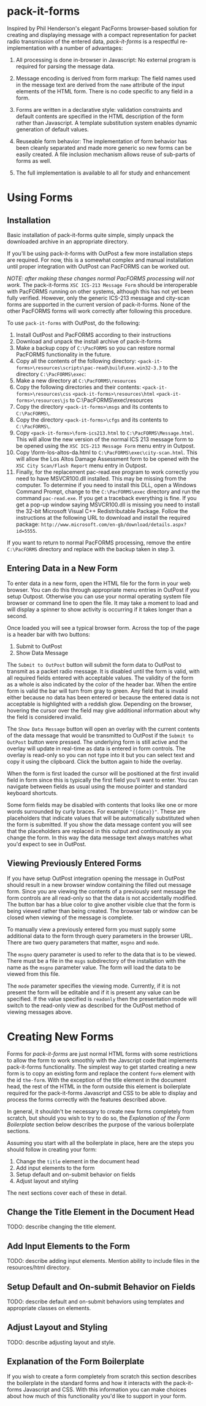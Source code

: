 pack-it-forms
=============

Inspired by Phil Henderson's elegant PacForms browser-based solution
for creating and displaying message with a compact representation for
packet radio transmission of the entered data, *pack-it-forms* is a
respectful re-implementation with a number of advantages:

1. All processing is done in-browser in Javascript: No external
   program is required for parsing the message data.

2. Message encoding is derived from form markup: The field names used
   in the message text are derived from the `name` attribute of the
   input elements of the HTML form.  There is no code specific to any
   field in a form.

3. Forms are written in a declarative style: validation constraints
   and default contents are specified in the HTML description of the
   form rather than Javascript.  A template substitution system
   enables dynamic generation of default values.

4. Reuseable form behavior: The implementation of form behavior has
   been cleanly separated and made more generic so new forms can be
   easily created.  A file inclusion mechanism allows reuse of
   sub-parts of forms as well.

5. The full implementation is available to all for study and
   enhancement

Using Forms
===========

Installation
------------

Basic installation of pack-it-forms quite simple, simply unpack the
downloaded archive in an appropriate directory.

If you'll be using pack-it-forms with OutPost a few more installation
steps are required.  For now, this is a somewhat complex and manual
installation until proper integration with OutPost can PacFORMS can be
worked out.

*NOTE: after making these changes normal PacFORMS processing will not
work.* The pack-it-forms `XSC ICS-213 Message Form` should be
interoperable with PacFORMS running on other systems, although this
has not yet been fully verified.  However, only the generic ICS-213
message and city-scan forms are supported in the current version of
pack-it-forms.  None of the other PacFORMS forms will work correctly
after following this procedure.

To use `pack-it-forms` with OutPost, do the following:

   1. Install OutPost and PacFORMS according to their instructions
   2. Download and unpack the install archive of pack-it-forms
   3. Make a backup copy of `C:\PacFORMS` so you can restore normal
      PacFORMS functionality in the future.
   4. Copy all the contents of the following directory:
        `<pack-it-forms>\resources\scripts\pac-read\build\exe.win32-3.3`
      to the directory `C:\PacFORMS\exec`:
   5. Make a new directory at `C:\PacFORMS\resources`
   6. Copy the following directories and their contents:
        `<pack-it-forms>\resources\css`
        `<pack-it-forms>\resources\html`
        `<pack-it-forms>\resources\js`
      to C:\PacFORMS\exec\resources
   7. Copy the directory `<pack-it-forms>\msgs` and its contents to
      `C:\PacFORMS\`.
   8. Copy the directory `<pack-it-forms>\cfgs` and its contents to
      `C:\PacFORMS\`.
   9. Copy `<pack-it-forms>\form-ics213.html` to
      `C:\PacFORMS\Message.html`.  This will allow the new version of
      the normal ICS 213 message form to be opened using the `XSC
      ICS-213 Message Form` menu entry in Outpost.
  10. Copy <pack-it-forms>\form-los-altos-da.html to
      `C:\PacFORMS\exec\city-scan.html`.  This will allow the Los Altos
      Damage Assessment form to be opened with the `XSC City
      Scan/Flash Report` menu entry in Outpost.
  11. Finally, for the replacement pac-read.exe program to work
      correctly you need to have MSVCR100.dll installed. This may be
      missing from the computer.  To determine if you need to install
      this DLL, open a Windows Command Prompt, change to the
      `C:\PacFORMS\exec` directory and run the command `pac-read.exe`.
      If you get a traceback everything is fine.  If you get a pop-up
      window saying MSVCR100.dll is missing you need to install the
      32-bit Microsoft Visual C++ Redistributable Package.  Follow the
      instructions at the following URL to download and install the
      required package:
      `http://www.microsoft.com/en-gb/download/details.aspx?id=5555`.

If you want to return to normal PacFORMS processing, remove the entire
`C:\PacFORMS` directory and replace with the backup taken in step 3.


Entering Data in a New Form
---------------------------

To enter data in a new form, open the HTML file for the form in your
web browser.  You can do this through appropriate menu entries in
OutPost if you setup Outpost.  Otherwise you can use your normal
operating system file browser or command line to open the file.  It
may take a moment to load and will display a spinner to show activity
is occurring if it takes longer than a second.

Once loaded you will see a typical browser form.  Across the top of
the page is a header bar with two buttons:

   1. Submit to OutPost
   2. Show Data Message

The `Submit to OutPost` button will submit the form data to OutPost to
transmit as a packet radio message.  It is disabled until the form is
valid, with all required fields entered with acceptable values.  The
validity of the form as a whole is also indicated by the color of the
header bar.  When the entire form is valid the bar will turn from gray
to green.  Any field that is invalid either because no data has been
entered or because the entered data is not acceptable is highlighted
with a reddish glow.  Depending on the browser, hovering the cursor
over the field may give additional information about why the field is
considered invalid.

The `Show Data Message` button will open an overlay with the current
contents of the data message that would be transmitted to OutPost if
the `Submit to OutPost` button were pressed.  The underlying form is
still active and the overlay will update in real-time as data is
entered in form controls.  The overlay is read-only so you can not
type into it but you can select text and copy it using the clipboard.
Click the button again to hide the overlay.

When the form is first loaded the cursor will be positioned at the
first invalid field in form since this is typically the first field
you'll want to enter.  You can navigate between fields as usual using
the mouse pointer and standard keyboard shortcuts.

Some form fields may be disabled with contents that looks like one or
more words surrounded by curly braces.  For example `"{{date}}"`.  These
are placeholders that indicate values that will be automatically
substituted when the form is submitted.  If you show the data message
content you will see that the placeholders are replaced in this output
and continuously as you change the form.  In this way the data message
text always matches what you'd expect to see in OutPost.


Viewing Previously Entered Forms
--------------------------------

If you have setup OutPost integration opening the message in OutPost
should result in a new browser window containing the filled out
message form.  Since you are viewing the contents of a previously sent
message the form controls are all read-only so that the data is not
accidentally modified.  The button bar has a blue color to give
another visible clue that the form is being viewed rather than being
created.  The browser tab or window can be closed when viewing of the
message is complete.

To manually view a previously entered form you must supply some
additional data to the form through query parameters in the browser
URL.  There are two query parameters that matter, `msgno` and `mode`.

The `msgno` query parameter is used to refer to the data that is to be
viewed.  There must be a file in the `msgs` subdirectory of the
installation with the name as the `msgno` parameter value.  The form
will load the data to be viewed from this file.

The `mode` parameter specifies the viewing mode.  Currently, if it is
not present the form will be editable and if it is present any value
can be specified.  If the value specified is `readonly` then the
presentation mode will switch to the read-only view as described for
the OutPost method of viewing messages above.



Creating New Forms
==================

Forms for *pack-it-forms* are just normal HTML forms with some
restrictions to allow the form to work smoothly with the Javscript
code that implements pack-it-forms functionality.  The simplest way to
get started creating a new form is to copy an existing form and
replace the content `form` element with the id `the-form`.  With the
exception of the title element in the document head, the rest of the
HTML in the form outside this element is boilerplate required for the
pack-it-forms Javascript and CSS to be able to display and process the
forms correctly with the features described above.

In general, it shouldn't be necessary to create new forms completely
from scratch, but should you wish to try to do so, the _Explanation of
the Form Boilerplate_ section below describes the purpose of the
various boilerplate sections.

Assuming you start with all the boilerplate in place, here are the
steps you should follow in creating your form:

   1. Change the `title` element in the document head
   2. Add input elements to the form
   3. Setup default and on-submit behavior on fields
   4. Adjust layout and styling

The next sections cover each of these in detail.

Change the Title Element in the Document Head
---------------------------------------------

TODO: describe changing the title element.

Add Input Elements to the Form
------------------------------

TODO: describe adding input elements. Mention ability to include files
in the resources/html directory.

Setup Default and On-submit Behavior on Fields
----------------------------------------------

TODO: describe default and on-submit behaviors using templates and
appropriate classes on elements.

Adjust Layout and Styling
-------------------------

TODO: describe adjusting layout and style.


Explanation of the Form Boilerplate
-----------------------------------

If you wish to create a form completely from scratch this section
describes the boilerplate in the standard forms and how it interacts
with the pack-it-forms Javascript and CSS.  With this information you
can make choices about how much of this functionality you'd like to
support in your form.
